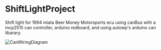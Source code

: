 # ShiftLightProject
Shift light for 1994 miata Beer Money Motorsports ecu using canBus with a mcp2515 can controller, arduino redboard, and using autowp's  arduino can libarary.

![CanWiringDiagram](https://github.com/user-attachments/assets/3e263ae5-819e-4e26-8186-f3af42e3d391)
